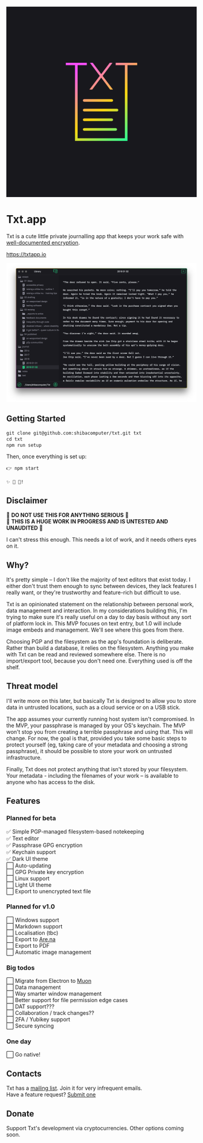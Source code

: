 ![Txt Logo](icon.png)
# Txt.app

Txt is a cute little private journalling app that keeps your work safe with
[well-documented encryption](https://en.wikipedia.org/wiki/Pretty_Good_Privacy).

https://txtapp.io

![Txt Screenshot](screenshot.png)

## Getting Started

```
git clone git@github.com:shibacomputer/txt.git txt
cd txt
npm run setup
```
Then, once everything is set up:
```
👉 npm start

✨ 📝 🚀!
```
## Disclaimer

🚫 **DO NOT USE THIS FOR ANYTHING SERIOUS** 🚫  
🚫 **THIS IS A HUGE WORK IN PROGRESS AND IS UNTESTED AND UNAUDITED** 🚫

I can't stress this enough. This needs a lot of work, and it needs others eyes
on it.

## Why?
It's pretty simple – I don't like the majority of text editors that exist today.
I either don't trust them enough to sync between devices, they lack features
I really want, or they're trustworthy and feature-rich but difficult to use.

Txt is an opinionated statement on the relationship between personal work, data
management and interaction. In my considerations building this, I'm trying to
make sure it's really useful on a day to day basis without any sort of platform
lock in. This MVP focuses on text entry, but 1.0 will include image embeds and
management. We'll see where this goes from there.

Choosing PGP and the filesystem as the app's foundation is deliberate. Rather
than build a database, it relies on the filesystem. Anything you make with Txt
can be read and reviewed somewhere else. There is no import/export tool, because
you don't need one. Everything used is off the shelf.

## Threat model
I'll write more on this later, but basically Txt is designed to allow you to
store data in untrusted locations, such as a cloud service or on a USB stick.

The app assumes your currently running host system isn't compromised. In the
MVP, your passphrase is managed by your OS's keychain. The MVP won't stop you
from creating a terrible passphrase and using that. This will change. For now,
the goal is that, provided you take some basic steps to protect yourself (eg,
taking care of your metadata and choosing a strong passphrase), it should be
possible to store your work on untrusted infrastructure.

Finally, Txt does not protect anything that isn't stored by your filesystem.
Your metadata - including the filenames of your work – is available to anyone
who has access to the disk.

## Features
### Planned for beta
✅ Simple PGP-managed filesystem-based notekeeping  
✅ Text editor  
✅ Passphrase GPG encryption  
✅ Keychain support  
✅ Dark UI theme  
⬜ Auto-updating  
⬜ GPG Private key encryption  
⬜ Linux support  
⬜ Light UI theme  
⬜ Export to unencrypted text file  

### Planned for v1.0
⬜ Windows support  
⬜ Markdown support  
⬜ Localisation (tbc)  
⬜ Export to [Are.na](https://are.na)  
⬜ Export to PDF  
⬜ Automatic image management  

### Big todos
⬜ Migrate from Electron to [Muon](https://github.com/brave/muon)  
⬜ Data management  
⬜ Way smarter window management  
⬜ Better support for file permission edge cases  
⬜ DAT support???  
⬜ Collaboration / track changes??  
⬜ 2FA / Yubikey support  
⬜ Secure syncing  

### One day
⬜ Go native!

## Contacts
Txt has a [mailing list](https://tinyletter.com/txt-app). Join it for very
infrequent emails.  
Have a feature request? [Submit one](https://github.com/shibacomputer/txt/issues/new)

## Donate
Support Txt's development via cryptocurrencies.
Other options coming soon.
